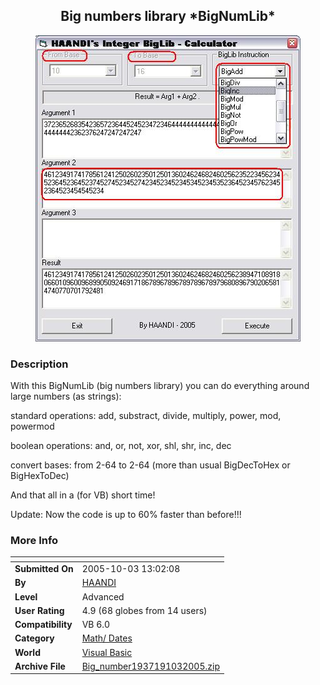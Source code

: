 ﻿<div align="center">

## Big numbers library \*BigNumLib\*

<img src="PIC20051011628217969.JPG">
</div>

### Description

With this BigNumLib (big numbers library) you can do everything around large numbers (as strings):

standard operations: add, substract, divide, multiply, power, mod, powermod

boolean operations: and, or, not, xor, shl, shr, inc, dec

convert bases: from 2-64 to 2-64 (more than usual BigDecToHex or BigHexToDec)

And that all in a (for VB) short time!

Update: Now the code is up to 60% faster than before!!!
 
### More Info
 


<span>             |<span>
---                |---
**Submitted On**   |2005-10-03 13:02:08
**By**             |[HAANDI](https://github.com/Planet-Source-Code/PSCIndex/blob/master/ByAuthor/haandi.md)
**Level**          |Advanced
**User Rating**    |4.9 (68 globes from 14 users)
**Compatibility**  |VB 6\.0
**Category**       |[Math/ Dates](https://github.com/Planet-Source-Code/PSCIndex/blob/master/ByCategory/math-dates__1-37.md)
**World**          |[Visual Basic](https://github.com/Planet-Source-Code/PSCIndex/blob/master/ByWorld/visual-basic.md)
**Archive File**   |[Big\_number1937191032005\.zip](https://github.com/Planet-Source-Code/haandi-big-numbers-library-bignumlib__1-62738/archive/master.zip)








